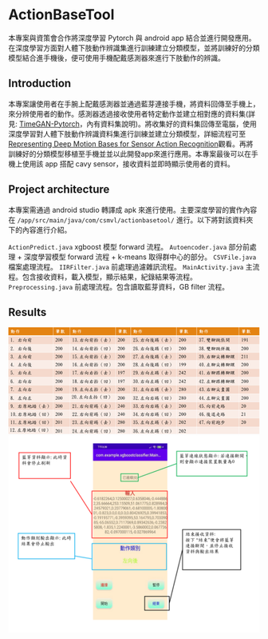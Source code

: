 # ActionBaseTool

本專案與資策會合作將深度學習 Pytorch 與 android app 結合並進行開發應用。在深度學習方面對人體下肢動作辨識集進行訓練建立分類模型，並將訓練好的分類模型結合進手機後，便可使用手機配戴感測器來進行下肢動作的辨識。

## Introduction

本專案讓使用者在手腕上配戴感測器並通過藍芽連接手機，將資料回傳至手機上，來分辨使用者的動作。感測器透過接收使用者特定動作並建立相對應的資料集(詳見: [TimeGAN-Pytorch](https://github.com/kent1201/TimeGAN-Pytorch)，內有資料集說明)。將收集好的資料集回傳至電腦，使用深度學習對人體下肢動作辨識資料集進行訓練並建立分類模型，詳細流程可至 [Representing Deep Motion Bases for Sensor Action Recognition](https://hdl.handle.net/11296/726654)觀看。再將訓練好的分類模型移植至手機並並以此開發app來進行應用。本專案最後可以在手機上使用該 app 搭配 cavy sensor，接收資料並即時顯示使用者的資料。

## Project architecture

本專案需通過 android studio 轉譯成 apk 來進行使用。主要深度學習的實作內容在 `/app/src/main/java/com/csmvl/actionbasetool/` 進行。以下將對該資料夾下的內容進行介紹。

`ActionPredict.java` xgboost 模型 forward 流程。
`Autoencoder.java` 部分前處理 + 深度學習模型 forward 流程 + k-means 取得群中心的部分。 
`CSVFile.java` 檔案處理流程。
`IIRFilter.java` 前處理過濾雜訊流程。
`MainActivity.java` 主流程。包含接收資料，載入模型，顯示結果，紀錄結果等流程。
`Preprocessing.java` 前處理流程。包含讀取藍芽資料，GB filter 流程。

## Results
![Action base datasets](https://github.com/kent1201/TimeGAN-Pytorch/blob/main/src/image.png)
![Action base app reslut](https://github.com/kent1201/ActionBaseTool/blob/master/Action_base_app_result.png)

